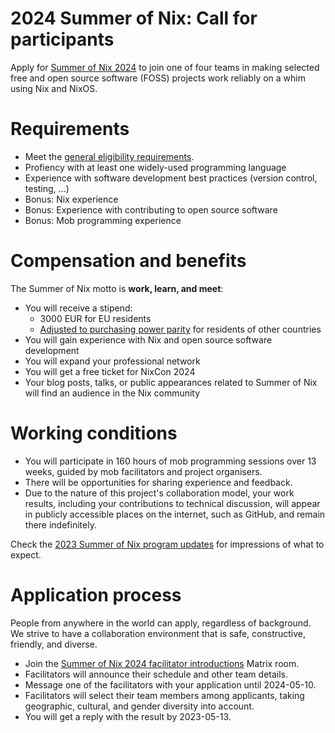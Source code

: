 # 2024 Summer of Nix: Call for participants

Apply for [Summer of Nix 2024](https://github.com/ngi-nix/summer-of-nix) to join one of four teams in making selected free and open source software (FOSS) projects work reliably on a whim using Nix and NixOS.

# Requirements

- Meet the [general eligibility requirements](./README.md#eligibility).
- Profiency with at least one widely-used programming language
- Experience with software development best practices (version control, testing, ...)
- Bonus: Nix experience
- Bonus: Experience with contributing to open source software
- Bonus: Mob programming experience

# Compensation and benefits

The Summer of Nix motto is **work, learn, and meet**:

- You will receive a stipend:
    - 3000 EUR for EU residents
    - [Adjusted to purchasing power parity](./stipends.md) for residents of other countries
- You will gain experience with Nix and open source software development
- You will expand your professional network
- You will get a free ticket for NixCon 2024
- Your blog posts, talks, or public appearances related to Summer of Nix will find an audience in the Nix community

# Working conditions

- You will participate in 160 hours of mob programming sessions over 13 weeks, guided by mob facilitators and project organisers.
- There will be opportunities for sharing experience and feedback.
- Due to the nature of this project's collaboration model, your work results, including your contributions to technical discussion, will appear in publicly accessible places on the internet, such as GitHub, and remain there indefinitely.

Check the [2023 Summer of Nix program updates](https://discourse.nixos.org/t/2023-summer-of-nix-program-updates/30376) for impressions of what to expect.

# Application process

People from anywhere in the world can apply, regardless of background.
We strive to have a collaboration environment that is safe, constructive, friendly, and diverse.

- Join the [Summer of Nix 2024 facilitator introductions](https://matrix.to/#/#son2024-facilitator-intros:matrix.org) Matrix room.
- Facilitators will announce their schedule and other team details.
- Message one of the facilitators with your application until 2024-05-10.
- Facilitators will select their team members among applicants, taking geographic, cultural, and gender diversity into account.
- You will get a reply with the result by 2023-05-13.
